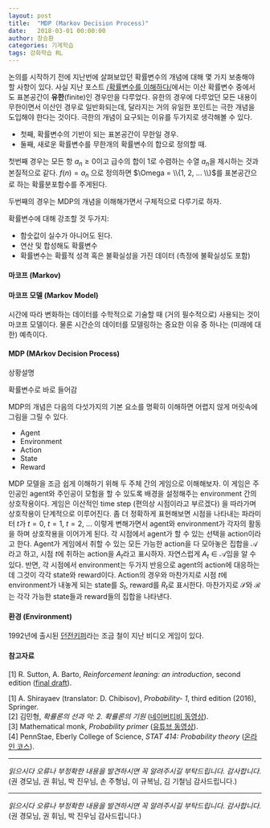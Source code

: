 ```yaml
---
layout: post
title:  "MDP (Markov Decision Process)"
date:   2018-03-01 00:00:00
author: 장승환
categories: 기계학습
tags: 강화학습 RL
---
```


논의를 시작하기 전에 지난번에 살펴보았던 확률변수의 개념에 대해 몇 가지 보충해야 할 사항이 있다.
사실 지난 포스트 [/확률변수를 이해하다/](https://cveai.github.io/%EA%B8%B0%EA%B3%84%ED%95%99%EC%8A%B5/2018/02/14/rvariable.html)에서는 
이산 확률변수 중에서도 표본공간이 **유한**(finite)인 경우만을 다루었다. 
유한의 경우에 다루었던 모든 내용이 무한이면서 이산인 경우로 일반화되는데, 달라지는 거의 유일한 포인트는 극한 개념을 도입해야 한다는 것이다. 
극한의 개념이 요구되는 이유를 두가지로 생각해볼 수 있다. 
* 첫째, 확률변수의 기반이 되는 표본공간이 무한일 경우. 
* 둘째, 새로운 확률변수를 무한개의 확률변수의 합으로 정의할 때.

첫번째 경우는 모든 항 $a_n \ge 0$이고 급수의 합이 1로 수렴하는 수열 $a_n$을 제시하는 것과 본질적으로 같다.
$f(n) = a_n$ 으로 정의하면 $\Omega = \\{1, 2, ... \\}$를 표본공간으로 하는 확률분포함수를 주게된다. 

두번째의 경우는 MDP의 개념을 이해해가면서 구체적으로 다루기로 하자. 

확률변수에 대해 강조할 것 두가지:
* 함숫값이 실수가 아니어도 된다.
* 연산 및 합성해도 확률변수
* 확률변수는 확률적 성격 혹은 불확실성을 가진 데이터 (측정에 불확실성도 포함)



#### 마코프 (Markov)



#### 마코프 모델 (Markov Model)

시간에 따라 변화하는 데이터를 수학적으로 기술할 때 (거의 필수적으로) 사용되는 것이 마코프 모델이다.
물론 시간순의 데이터를 모델링하는 중요한 이유 중 하나는 (미래에 대한) 예측이다.


#### MDP (MArkov Decision Process)

상황설명


확률변수로 바로 들어감



MDP의 개념은 다음의 다섯가지의 기본 요소를 명확히 이해하면 어렵지 않게 머릿속에 그림을 그릴 수 있다.

* Agent
* Environment
* Action
* State
* Reward 


MDP 모델을 조금 쉽게 이해하기 위해 두 주체 간의 게임으로 이해해보자.
이 게임은 주인공인 agent와 주인공이 모험을 할 수 있도록 배경을 설정해주는 environment 간의 상호작용이다.
게임은 이산적인 time step (편의상 시점이라고 부르겠다) 을 따라가며 상호작용이 단계적으로 이루어진다.
좀 더 정확하게 표현해보면 시점을 나타내는 파라미터 $t$가 $t=0$, $t=1$, $t=2$, $\ldots$ 이렇게 변해가면서
agent와 environment가 각자의 활동을 하며 상호작용을 이어가게 된다.
각 시점에서 agent가 할 수 있는 선택을 action이라고 한다.
Agent가 게임에서 취할 수 있는 모든 가능한 action을 다 모아놓은 집합을 $\mathscr{A}$라고 하고, 
시점 $t$에 취하는 action을 $A_t$라고 표시하자. 자연스럽게 $A_t \in \mathscr{A}$임을 알 수 있다.
반면, 각 시점에서 environment는 두가지 반응으로 agent의 action에 대응하는데 그것이 각각 state와 reward이다.
Action의 경우와 마찬가지로 시점 $t$에 environment가 내놓게 되는 state를 $S_t$, reward를 $R_t$로 표시한다.
마찬가지로 $\mathscr{S}$와 $\mathscr{R}$는 각각 가능한 state들과 reward들의 집합을 나타낸다.






#### 환경 (Environment)

1992년에 출시된 [던전키퍼](https://web.archive.org/web/20020425231256/http://dk2.ea-europe.com/uk/dk1/index.html)라는 조금 철이 지난 비디오 게임이 있다.







#### 참고자료

[1]  R. Sutton, A. Barto, *Reinforcement leaning: an introduction*, second edition ([final draft](http://incompleteideas.net/book/the-book-2nd.html)).




[1] A. Shirayaev (translator: D. Chibisov), *Probability- 1*, third edition (2016), Springer.  
[2] 김민형, *확률론의 선과 악: 2. 확률론의 기원* ([네이버티비 동영상](http://tv.naver.com/v/1402550)).  
[3] Mathematical monk, *Probability primer* ([유튜브 동영상](https://www.youtube.com/watch?v=Tk4ubu7BlSk&list=PL17567A1A3F5DB5E4)).  
[4] PennStae, Eberly College of Science, *STAT 414: Probability theory* ([온라인 코스](https://onlinecourses.science.psu.edu/stat414/)).


---

*읽으시다 오류나 부정확한 내용을 발견하시면 꼭 알려주시길 부탁드립니다. 감사합니다.*  
(권 경모님, 권 휘님, 박 진우님, 손 주형님, 이 규복님, 김 기철님 감사드립니다.)


---

*읽으시다 오류나 부정확한 내용을 발견하시면 꼭 알려주시길 부탁드립니다. 감사합니다.*  
(권 경모님, 권 휘님, 박 진우님 감사드립니다.)
